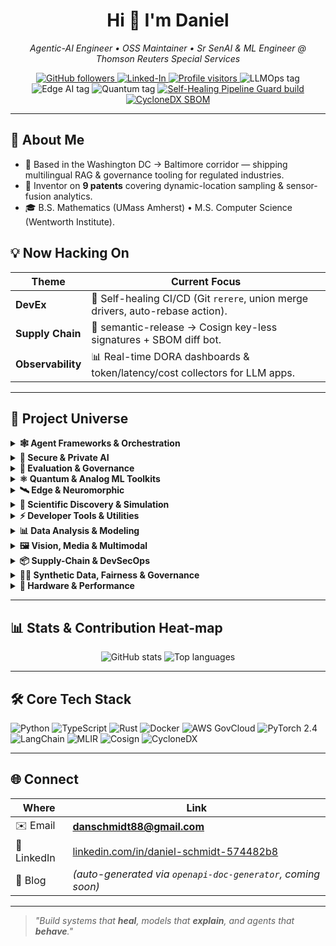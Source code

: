<!-- Top-line : greeting + headline -->
<h1 align="center">Hi&nbsp;👋&nbsp;I'm Daniel</h1>

<p align="center"><em>
Agentic-AI Engineer • OSS Maintainer • Sr SenAI & ML Engineer @ Thomson Reuters Special Services
</em></p>

<!-- Social / live-status badges -->
<p align="center">
  <!-- Social -->
  <a href="https://github.com/danieleschmidt">
    <img alt="GitHub followers" src="https://img.shields.io/github/followers/danieleschmidt?label=Follow&style=social">
  </a>
  <a href="https://linkedin.com/in/daniel-schmidt-574482b8">
    <img alt="Linked-In" src="https://img.shields.io/badge/LinkedIn-blue?logo=linkedin">
  </a>
  <a href="https://visitor-badge.laobi.icu/badge?page_id=danieleschmidt">
    <img alt="Profile visitors" src="https://visitor-badge.laobi.icu/badge?page_id=danieleschmidt">
  </a>

  <!-- Domain tags -->
  <img alt="LLMOps tag" src="https://img.shields.io/badge/LLMOps-blueviolet">
  <img alt="Edge AI tag"  src="https://img.shields.io/badge/Edge%20AI-2aa198">
  <img alt="Quantum tag"  src="https://img.shields.io/badge/Quantum-6c71c4">

  <!-- Live pipeline badge -->
  <a href="https://github.com/danieleschmidt/self-healing-pipeline-guard/actions/workflows/ci.yml">
    <img alt="Self-Healing Pipeline Guard build" src="https://img.shields.io/github/actions/workflow/status/danieleschmidt/self-healing-pipeline-guard/ci.yml?branch=main&label=CI%20%26%20CD">
  </a>

  <!-- Latest SBOM (CycloneDX) -->
  <a href="docs/sbom/latest.json">
    <img alt="CycloneDX SBOM" src="https://img.shields.io/badge/SBOM-CycloneDX-0078d6">
  </a>
</p>

---

## 🚀 About Me
* 📍 Based in the Washington DC → Baltimore corridor — shipping multilingual RAG & governance tooling for regulated industries.  
* 🔬 Inventor on **9 patents** covering dynamic-location sampling & sensor-fusion analytics.  
* 🎓 B.S. Mathematics (UMass Amherst) • M.S. Computer Science (Wentworth Institute).  

## 💡 Now Hacking On
| Theme | Current Focus |
|-------|---------------|
| **DevEx** | 💚 Self-healing CI/CD (Git `rerere`, union merge drivers, auto-rebase action). |
| **Supply Chain** | 🔐 semantic-release → Cosign key-less signatures + SBOM diff bot. |
| **Observability** | 📊 Real-time DORA dashboards & token/latency/cost collectors for LLM apps. |

---

## 🦾 Project Universe

<details>
<summary><b>🕸️ Agent Frameworks &amp; Orchestration</b></summary>

| Repo | Stars | What it does |
|------|:----:|-------------|
| [agentic-dev-orchestrator](https://github.com/danieleschmidt/agentic-dev-orchestrator) | ![Stars](https://img.shields.io/github/stars/danieleschmidt/agentic-dev-orchestrator?style=social) | WSJF backlog → AutoGen / CrewAI multi-agent CI. |
| [agent-mesh-federated-runtime](https://github.com/danieleschmidt/agent-mesh-federated-runtime) | ![Stars](https://img.shields.io/github/stars/danieleschmidt/agent-mesh-federated-runtime?style=social) | P2P runtime (10 k agents, BFT). |
| [async-toolformer-orchestrator](https://github.com/danieleschmidt/async-toolformer-orchestrator) | ![Stars](https://img.shields.io/github/stars/danieleschmidt/async-toolformer-orchestrator?style=social) | Parallel tool-calling for GPT-4o 5× API. |
| [reflexion-agent-boilerplate](https://github.com/danieleschmidt/reflexion-agent-boilerplate) | ![Stars](https://img.shields.io/github/stars/danieleschmidt/reflexion-agent-boilerplate?style=social) | Plug-in self-reflection / self-improvement. |
| [autogen-code-review-bot](https://github.com/danieleschmidt/autogen-code-review-bot) | ![Stars](https://img.shields.io/github/stars/danieleschmidt/autogen-code-review-bot?style=social) | Two-agent PR reviewer loop. |
| [agent-skeptic-bench](https://github.com/danieleschmidt/agent-skeptic-bench) | ![Stars](https://img.shields.io/github/stars/danieleschmidt/agent-skeptic-bench?style=social) | Truthfulness adversarial bench. |
| [agentic-startup-studio](https://github.com/danieleschmidt/agentic-startup-studio) | ![Stars](https://img.shields.io/github/stars/danieleschmidt/agentic-startup-studio?style=social) | Automate ideation → MVP → pivot loop. |
| [agentic-startup-studio-boilerplate](https://github.com/danieleschmidt/agentic-startup-studio-boilerplate) | ![Stars](https://img.shields.io/github/stars/danieleschmidt/agentic-startup-studio-boilerplate?style=social) | Cookiecutter skeleton (CrewAI + FastAPI + React). |
| [agentauth](https://github.com/danieleschmidt/agentauth) (private) | – | Delegated credentials & Okta "Auth for GenAI". |
| [agent-orchestrated-etl](https://github.com/danieleschmidt/agent-orchestrated-etl) | ![Stars](https://img.shields.io/github/stars/danieleschmidt/agent-orchestrated-etl?style=social) | LangChain ⇔ Airflow hybrid ETL. |
| [crewai-email-triage](https://github.com/danieleschmidt/crewai-email-triage) | ![Stars](https://img.shields.io/github/stars/danieleschmidt/crewai-email-triage?style=social) | Smart inbox classifier / replier. |
| [slack-kb-agent](https://github.com/danieleschmidt/slack-kb-agent) | ![Stars](https://img.shields.io/github/stars/danieleschmidt/slack-kb-agent?style=social) | Slack bot answers from team docs. |
| [agentic-redteam-radar](https://github.com/danieleschmidt/agentic-redteam-radar) | ![Stars](https://img.shields.io/github/stars/danieleschmidt/agentic-redteam-radar?style=social) | Cloud-Security-Alliance-inspired agent scanner. |

</details>

<details>
<summary><b>🔐 Secure &amp; Private AI</b></summary>

| Repo | Stars | Highlight |
|------|:----:|-----------|
| [homomorphic-llm-proxy](https://github.com/danieleschmidt/homomorphic-llm-proxy) | ![Stars](https://img.shields.io/github/stars/danieleschmidt/homomorphic-llm-proxy?style=social) | GPU-accelerated FHE gateway. |
| [secure-mpc-transformer-infer](https://github.com/danieleschmidt/secure-mpc-transformer-infer) | ![Stars](https://img.shields.io/github/stars/danieleschmidt/secure-mpc-transformer-infer?style=social) | Non-interactive MPC BERT (< 1 min). |
| [privacy-preserving-agent-finetuner](https://github.com/danieleschmidt/privacy-preserving-agent-finetuner) | ![Stars](https://img.shields.io/github/stars/danieleschmidt/privacy-preserving-agent-finetuner?style=social) | DP LoRA fine-tuning. |
| [rlhf-audit-trail](https://github.com/danieleschmidt/rlhf-audit-trail) | ![Stars](https://img.shields.io/github/stars/danieleschmidt/rlhf-audit-trail?style=social) | Immutable RLHF provenance. |
| [dp-flash-attention](https://github.com/danieleschmidt/dp-flash-attention) | ![Stars](https://img.shields.io/github/stars/danieleschmidt/dp-flash-attention?style=social) | Flash-Attention 3 + Rényi DP. |
| [tokenwatch](https://github.com/danieleschmidt/tokenwatch) (private) | – | Proxy logs tokens / cost / jailbreaks. |
| [fair-credit-scorer-bias-mitigation](https://github.com/danieleschmidt/fair-credit-scorer-bias-mitigation) | ![Stars](https://img.shields.io/github/stars/danieleschmidt/fair-credit-scorer-bias-mitigation?style=social) | Fair lending model toolkit. |
| [hipaa-compliance-summarizer](https://github.com/danieleschmidt/hipaa-compliance-summarizer) | ![Stars](https://img.shields.io/github/stars/danieleschmidt/hipaa-compliance-summarizer?style=social) | Redacts PHI → compliance notes. |
| [redactai](https://github.com/danieleschmidt/redactai) (private) | – | PII/PHA redaction pipeline. |
| [pqc-migration-audit](https://github.com/danieleschmidt/pqc-migration-audit) | ![Stars](https://img.shields.io/github/stars/danieleschmidt/pqc-migration-audit?style=social) | Auto-migrates crypto to PQC. |

</details>

<details>
<summary><b>📐 Evaluation &amp; Governance</b></summary>

| Repo | Stars | Highlight |
|------|:----:|-----------|
| [agi-eval-sandbox](https://github.com/danieleschmidt/agi-eval-sandbox) | ![Stars](https://img.shields.io/github/stars/danieleschmidt/agi-eval-sandbox?style=social) | One-click DeepEval + HELM. |
| [agent-skeptic-bench](https://github.com/danieleschmidt/agent-skeptic-bench) | ![Stars](https://img.shields.io/github/stars/danieleschmidt/agent-skeptic-bench?style=social) | Epistemic humility probes. |
| [deception-redteam-bench](https://github.com/danieleschmidt/deception-redteam-bench) | ![Stars](https://img.shields.io/github/stars/danieleschmidt/deception-redteam-bench?style=social) | Detect emergent manipulation. |
| [causal-eval-bench](https://github.com/danieleschmidt/causal-eval-bench) | ![Stars](https://img.shields.io/github/stars/danieleschmidt/causal-eval-bench?style=social) | Causal reasoning offline probes. |
| [llm-cost-tracker](https://github.com/danieleschmidt/llm-cost-tracker) | ![Stars](https://img.shields.io/github/stars/danieleschmidt/llm-cost-tracker?style=social) | OTEL token/latency/cost collector. |
| [lm-watermark-lab](https://github.com/danieleschmidt/lm-watermark-lab) | ![Stars](https://img.shields.io/github/stars/danieleschmidt/lm-watermark-lab?style=social) | Evaluate watermark robustness. |
| [modelcard-as-code-generator](https://github.com/danieleschmidt/modelcard-as-code-generator) | ![Stars](https://img.shields.io/github/stars/danieleschmidt/modelcard-as-code-generator?style=social) | Auto-generates model cards. |
| [self-healing-pipeline-guard](https://github.com/danieleschmidt/self-healing-pipeline-guard) | ![Stars](https://img.shields.io/github/stars/danieleschmidt/self-healing-pipeline-guard?style=social) | Autorepair CI pipelines. |
| [cot-safepath-filter](https://github.com/danieleschmidt/cot-safepath-filter) | ![Stars](https://img.shields.io/github/stars/danieleschmidt/cot-safepath-filter?style=social) | Sanitises chain-of-thought. |

</details>

<details>
<summary><b>⚛️ Quantum &amp; Analog ML Toolkits</b></summary>

| Repo | Stars | Highlight |
|------|:----:|-----------|
| [quantum-devops-ci](https://github.com/danieleschmidt/quantum-devops-ci) | ![Stars](https://img.shields.io/github/stars/danieleschmidt/quantum-devops-ci?style=social) | CI/CD for hybrid QML. |
| [pqc-iot-retrofit-scanner](https://github.com/danieleschmidt/pqc-iot-retrofit-scanner) | ![Stars](https://img.shields.io/github/stars/danieleschmidt/pqc-iot-retrofit-scanner?style=social) | PQC upgrade planner for IoT. |
| [quantum-agent-scheduler](https://github.com/danieleschmidt/quantum-agent-scheduler) | ![Stars](https://img.shields.io/github/stars/danieleschmidt/quantum-agent-scheduler?style=social) | QUBO-based agent planner. |
| [quantum-mlops-workbench](https://github.com/danieleschmidt/quantum-mlops-workbench) | ![Stars](https://img.shields.io/github/stars/danieleschmidt/quantum-mlops-workbench?style=social) | DevOps for quantum pipelines. |
| [quantum-inspired-task-planner](https://github.com/danieleschmidt/quantum-inspired-task-planner) | ![Stars](https://img.shields.io/github/stars/danieleschmidt/quantum-inspired-task-planner?style=social) | Q-annealing / classical fallback. |
| [analog-pde-solver-sim](https://github.com/danieleschmidt/analog-pde-solver-sim) | ![Stars](https://img.shields.io/github/stars/danieleschmidt/analog-pde-solver-sim?style=social) | Analog computing for PDEs. |
| [photonic-mlir-bridge](https://github.com/danieleschmidt/photon-mlir-bridge) | ![Stars](https://img.shields.io/github/stars/danieleschmidt/photon-mlir-bridge?style=social) | MLIR → silicon-photonic compiler. |
| [photonic-nn-foundry](https://github.com/danieleschmidt/photonic-nn-foundry) | ![Stars](https://img.shields.io/github/stars/danieleschmidt/photonic-nn-foundry?style=social) | Full stack for photonic AI HW. |
| [dp-federated-lora-lab](https://github.com/danieleschmidt/dp-federated-lora-lab) | ![Stars](https://img.shields.io/github/stars/danieleschmidt/dp-federated-lora-lab?style=social) | DP federated LoRA. |
| [open-moe-trainer-lab](https://github.com/danieleschmidt/open-moe-trainer-lab) | ![Stars](https://img.shields.io/github/stars/danieleschmidt/open-moe-trainer-lab?style=social) | End-to-end sparse MoE training. |
| [dynamic-moe-router-kit](https://github.com/danieleschmidt/dynamic-moe-router-kit) | ![Stars](https://img.shields.io/github/stars/danieleschmidt/dynamic-moe-router-kit?style=social) | Adaptive expert routing. |
| [pno-physics-bench](https://github.com/danieleschmidt/pno-physics-bench) | ![Stars](https://img.shields.io/github/stars/danieleschmidt/pno-physics-bench?style=social) | Probabilistic Neural Operators. |

</details>

<details>
<summary><b>🛰️ Edge &amp; Neuromorphic</b></summary>

| Repo | Stars | Highlight |
|------|:----:|-----------|
| [liquid-edge-lln-kit](https://github.com/danieleschmidt/liquid-edge-lln-kit) | ![Stars](https://img.shields.io/github/stars/danieleschmidt/liquid-edge-lln-kit?style=social) | Liquid NN on Cortex-M/ESP32. |
| [tiny-llm-edge-profiler](https://github.com/danieleschmidt/tiny-llm-edge-profiler) | ![Stars](https://img.shields.io/github/stars/danieleschmidt/tiny-llm-edge-profiler?style=social) | 2-bit/4-bit LLM edge bench. |
| [fast-vlm-ondevice-kit](https://github.com/danieleschmidt/fast-vlm-ondevice-kit) | ![Stars](https://img.shields.io/github/stars/danieleschmidt/fast-vlm-ondevice-kit?style=social) | < 250 ms VLM on iPhone. |
| [spikeformer-neuromorphic-kit](https://github.com/danieleschmidt/spikeformer-neuromorphic-kit) | ![Stars](https://img.shields.io/github/stars/danieleschmidt/spikeformer-neuromorphic-kit?style=social) | Spiking transformer toolkit. |
| [mobile-multi-mod-llm](https://github.com/danieleschmidt/mobile-multi-mod-llm) | ![Stars](https://img.shields.io/github/stars/danieleschmidt/mobile-multi-mod-llm?style=social) | 35 MB vision-text LLM. |
| [iot-edge-graph-anomaly](https://github.com/danieleschmidt/iot-edge-graph-anomaly) | ![Stars](https://img.shields.io/github/stars/danieleschmidt/iot-edge-graph-anomaly?style=social) | GNN-augmented anomaly detect. |
| [wasm-shim-for-torch](https://github.com/danieleschmidt/wasm-shim-for-torch) | ![Stars](https://img.shields.io/github/stars/danieleschmidt/wasm-shim-for-torch?style=social) | Run PyTorch in browser (WASI-NN). |
| [edge-tpu-v5-benchmark-suite](https://github.com/danieleschmidt/edge-tpu-v5-benchmark-suite) | ![Stars](https://img.shields.io/github/stars/danieleschmidt/edge-tpu-v5-benchmark-suite?style=social) | First open benchmark for TPU v5e. |

</details>

<details>
<summary><b>🧬 Scientific Discovery &amp; Simulation</b></summary>

| Repo | Stars | Highlight |
|------|:----:|-----------|
| [self-driving-materials-orchestrator](https://github.com/danieleschmidt/self-driving-materials-orchestrator) | ![Stars](https://img.shields.io/github/stars/danieleschmidt/self-driving-materials-orchestrator?style=social) | 10× faster materials lab. |
| [neural-operator-foundation-lab](https://github.com/danieleschmidt/neural-operator-foundation-lab) | ![Stars](https://img.shields.io/github/stars/danieleschmidt/neural-operator-foundation-lab?style=social) | Training + bench for neural ops. |
| [protein-diffusion-design-lab](https://github.com/danieleschmidt/protein-diffusion-design-lab) | ![Stars](https://img.shields.io/github/stars/danieleschmidt/protein-diffusion-design-lab?style=social) | Diffusion for protein design. |
| [tokamak-rl-control-suite](https://github.com/danieleschmidt/tokamak-rl-control-suite) | ![Stars](https://img.shields.io/github/stars/danieleschmidt/tokamak-rl-control-suite?style=social) | RL for plasma shape. |
| [pg-neo-graph-rl](https://github.com/danieleschmidt/pg-neo-graph-rl) | ![Stars](https://img.shields.io/github/stars/danieleschmidt/pg-neo-graph-rl?style=social) | Dynamic GNN + FedRL control. |
| [dynamic-graph-fed-rl-lab](https://github.com/danieleschmidt/dynamic-graph-fed-rl-lab) | ![Stars](https://img.shields.io/github/stars/danieleschmidt/dynamic-graph-fed-rl-lab?style=social) | Time-evolving graph RL. |
| [genRF-circuit-diffuser](https://github.com/danieleschmidt/genRF-circuit-diffuser) | ![Stars](https://img.shields.io/github/stars/danieleschmidt/genRF-circuit-diffuser?style=social) | Cycle-consistent RF design. |
| [surrogate-gradient-optim-lab](https://github.com/danieleschmidt/surrogate-gradient-optim-lab) | ![Stars](https://img.shields.io/github/stars/danieleschmidt/surrogate-gradient-optim-lab?style=social) | Learned gradient surrogates. |
| [neoRL-industrial-gym](https://github.com/danieleschmidt/neoRL-industrial-gym) | ![Stars](https://img.shields.io/github/stars/danieleschmidt/neoRL-industrial-gym?style=social) | Real-world offline RL bench. |
| [analog-pde-solver-sim](https://github.com/danieleschmidt/analog-pde-solver-sim) | ![Stars](https://img.shields.io/github/stars/danieleschmidt/analog-pde-solver-sim?style=social) | Analog PDE solver simulator. |

</details>

<details>
<summary><b>⚡ Developer Tools &amp; Utilities</b></summary>

| Repo | Stars | What it does |
|------|:----:|-------------|
| [openapi-doc-generator](https://github.com/danieleschmidt/openapi-doc-generator) | ![Stars](https://img.shields.io/github/stars/danieleschmidt/openapi-doc-generator?style=social) | Auto-writes OpenAPI schemas & human docs from code. |
| [docker-optimizer-agent](https://github.com/danieleschmidt/docker-optimizer-agent) | ![Stars](https://img.shields.io/github/stars/danieleschmidt/docker-optimizer-agent?style=social) | Generates minimal, secure Dockerfiles + SBOM. |
| [crewai-email-triage](https://github.com/danieleschmidt/crewai-email-triage) | ![Stars](https://img.shields.io/github/stars/danieleschmidt/crewai-email-triage?style=social) | CrewAI inbox classifier / auto-replier. |
| [testgen-copilot](https://github.com/danieleschmidt/testgen-copilot) | ![Stars](https://img.shields.io/github/stars/danieleschmidt/testgen-copilot?style=social) | Suggests unit tests & vuln patches from diff. |
| [async-toolformer-orchestrator](https://github.com/danieleschmidt/async-toolformer-orchestrator) | ![Stars](https://img.shields.io/github/stars/danieleschmidt/async-toolformer-orchestrator?style=social) | Parallel tool-calling runtime for GPT-4o. |
| [agentauth](https://github.com/danieleschmidt/agentauth) (private) | – | Delegated credentials & Okta "Auth for GenAI". |
| [hf-eco2ai-plugin](https://github.com/danieleschmidt/hf-eco2ai-plugin) | ![Stars](https://img.shields.io/github/stars/danieleschmidt/hf-eco2ai-plugin?style=social) | Logs CO₂, kWh & grid mix for each HF epoch. |
| [nimify-anything](https://github.com/danieleschmidt/nimify-anything) | ![Stars](https://img.shields.io/github/stars/danieleschmidt/nimify-anything?style=social) | Wrap any ONNX/TensorRT artefact into an NVIDIA NIM micro-service. |
| [Code-Mesh](https://github.com/danieleschmidt/Code-Mesh) | ![Stars](https://img.shields.io/github/stars/danieleschmidt/Code-Mesh?style=social) | Repo-wide embeddings & semantic code queries. |

</details>

<details>
<summary><b>📊 Data Analysis &amp; Modeling</b></summary>

| Repo | Stars | Highlight |
|------|:----:|-----------|
| [llm-tab-cleaner](https://github.com/danieleschmidt/llm-tab-cleaner) | ![Stars](https://img.shields.io/github/stars/danieleschmidt/llm-tab-cleaner?style=social) | LLM-powered data-quality & cleaning pipeline. |
| [surrogate-gradient-optim-lab](https://github.com/danieleschmidt/surrogate-gradient-optim-lab) | ![Stars](https://img.shields.io/github/stars/danieleschmidt/surrogate-gradient-optim-lab?style=social) | Learned gradient surrogates for black-box optim. |
| [dynamic-graph-fed-rl-lab](https://github.com/danieleschmidt/dynamic-graph-fed-rl-lab) | ![Stars](https://img.shields.io/github/stars/danieleschmidt/dynamic-graph-fed-rl-lab?style=social) | Fed RL for time-evolving graph control. |
| [neoRL-industrial-gym](https://github.com/danieleschmidt/neoRL-industrial-gym) | ![Stars](https://img.shields.io/github/stars/danieleschmidt/neoRL-industrial-gym?style=social) | Offline RL benchmarks for industrial control. |
| [iot-anomaly-detector-timeseries](https://github.com/danieleschmidt/iot-anomaly-detector-timeseries) | ![Stars](https://img.shields.io/github/stars/danieleschmidt/iot-anomaly-detector-timeseries?style=social) | Multivariate sensor anomaly detection via LSTM-AE. |

</details>

<details>
<summary><b>🖼️ Vision, Media &amp; Multimodal</b></summary>

| Repo | Stars | Highlight |
|------|:----:|-----------|
| [vid-diffusion-benchmark-suite](https://github.com/danieleschmidt/vid-diffusion-benchmark-suite) | ![Stars](https://img.shields.io/github/stars/danieleschmidt/vid-diffusion-benchmark-suite?style=social) | Unified latency / quality harness for VDMs. |
| [multimodal-contract-extractor](https://github.com/danieleschmidt/multimodal-contract-extractor) | ![Stars](https://img.shields.io/github/stars/danieleschmidt/multimodal-contract-extractor?style=social) | VLM that parses scanned legal PDFs. |
| [fast-vlm-ondevice-kit](https://github.com/danieleschmidt/fast-vlm-ondevice-kit) | ![Stars](https://img.shields.io/github/stars/danieleschmidt/fast-vlm-ondevice-kit?style=social) | <250 ms multimodal inference on iPhone. |
| [liquid-ai-vision-kit](https://github.com/danieleschmidt/liquid-ai-vision-kit) | ![Stars](https://img.shields.io/github/stars/danieleschmidt/liquid-ai-vision-kit?style=social) | Liquid Neural Nets for micro-drones & AVs. |
| [nerf-edge-kit](https://github.com/danieleschmidt/nerf-edge-kit) | ![Stars](https://img.shields.io/github/stars/danieleschmidt/nerf-edge-kit?style=social) | On-device NeRF for spatial computing headsets. |

</details>

<details>
<summary><b>📦 Supply-Chain &amp; DevSecOps</b></summary>

| Repo | Stars | Highlight |
|------|:----:|-----------|
| [self-healing-pipeline-guard](https://github.com/danieleschmidt/self-healing-pipeline-guard) | ![Stars](https://img.shields.io/github/stars/danieleschmidt/self-healing-pipeline-guard?style=social) | Auto-fixes red CI pipelines. |
| [provenance-graph-sbom-linker](https://github.com/danieleschmidt/provenance-graph-sbom-linker) | ![Stars](https://img.shields.io/github/stars/danieleschmidt/provenance-graph-sbom-linker?style=social) | End-to-end supply-chain attestation. |
| [modelcard-as-code-generator](https://github.com/danieleschmidt/modelcard-as-code-generator) | ![Stars](https://img.shields.io/github/stars/danieleschmidt/modelcard-as-code-generator?style=social) | Turns eval logs → executable Model Cards. |
| [cot-safepath-filter](https://github.com/danieleschmidt/cot-safepath-filter) | ![Stars](https://img.shields.io/github/stars/danieleschmidt/cot-safepath-filter?style=social) | Sanitises chain-of-thought before it leaks. |

</details>

<details>
<summary><b>🧑‍⚕️ Synthetic Data, Fairness &amp; Governance</b></summary>

| Repo | Stars | Highlight |
|------|:----:|-----------|
| [synthetic-data-guardian](https://github.com/danieleschmidt/synthetic-data-guardian) | ![Stars](https://img.shields.io/github/stars/danieleschmidt/synthetic-data-guardian?style=social) | Validated synthetic data + watermarking. |
| [fair-credit-scorer-bias-mitigation](https://github.com/danieleschmidt/fair-credit-scorer-bias-mitigation) | ![Stars](https://img.shields.io/github/stars/danieleschmidt/fair-credit-scorer-bias-mitigation?style=social) | Debiases credit-scoring models. |
| [biasaudit-pro](https://github.com/danieleschmidt/biasaudit-pro) (private) | – | Annex VII-ready bias auditing SaaS. |

</details>

<details>
<summary><b>🚀 Hardware &amp; Performance</b></summary>

| Repo | Stars | Highlight |
|------|:----:|-----------|
| [gaudi3-scale-starter](https://github.com/danieleschmidt/gaudi3-scale-starter) | ![Stars](https://img.shields.io/github/stars/danieleschmidt/gaudi3-scale-starter?style=social) | PyTorch Lightning boilerplate for Intel Gaudi 3. |
| [edge-tpu-v5-benchmark-suite](https://github.com/danieleschmidt/edge-tpu-v5-benchmark-suite) | ![Stars](https://img.shields.io/github/stars/danieleschmidt/edge-tpu-v5-benchmark-suite?style=social) | First open harness for Google TPU v5e edge cards. |
| [dp-flash-attention](https://github.com/danieleschmidt/dp-flash-attention) | ![Stars](https://img.shields.io/github/stars/danieleschmidt/dp-flash-attention?style=social) | FlashAttn-3 kernels + Rényi DP noise, zero-overhead. |
| [wasm-shim-for-torch](https://github.com/danieleschmidt/wasm-shim-for-torch) | ![Stars](https://img.shields.io/github/stars/danieleschmidt/wasm-shim-for-torch?style=social) | Run PyTorch 2.4 in WebAssembly (no WebGPU). |

</details>

---

## 📊 Stats &amp; Contribution Heat-map
<p align="center">
  <img alt="GitHub stats" src="https://github-readme-stats.vercel.app/api?username=danieleschmidt&show_icons=true&theme=tokyonight">
  <img alt="Top languages" src="https://github-readme-stats.vercel.app/api/top-langs/?username=danieleschmidt&layout=compact&hide=Jupyter%20Notebook">
  <br>

---

## 🛠 Core Tech Stack
<p>
  <img alt="Python" src="https://img.shields.io/badge/Python-3670A0?logo=python&logoColor=white">
  <img alt="TypeScript" src="https://img.shields.io/badge/TypeScript-3178C6?logo=typescript&logoColor=white">
  <img alt="Rust" src="https://img.shields.io/badge/Rust-000000?logo=rust&logoColor=white">
  <img alt="Docker" src="https://img.shields.io/badge/Docker-2496ED?logo=docker&logoColor=white">
  <img alt="AWS GovCloud" src="https://img.shields.io/badge/AWS%20GovCloud-232F3E?logo=amazon-aws&logoColor=white">
  <img alt="PyTorch 2.4" src="https://img.shields.io/badge/PyTorch-EE4C2C?logo=pytorch&logoColor=white">
  <img alt="LangChain" src="https://img.shields.io/badge/LangChain-2AA198?logo=apache-openoffice&logoColor=white">
  <img alt="MLIR" src="https://img.shields.io/badge/MLIR-b312ad?logo=llvm&logoColor=white">
  <img alt="Cosign" src="https://img.shields.io/badge/Cosign-0064FA?logo=cosign&logoColor=white">
  <img alt="CycloneDX" src="https://img.shields.io/badge/CycloneDX-0078d6?logo=apache-maven&logoColor=white">
</p>

---

## 🌐 Connect
| Where | Link |
|-------|------|
| ✉️ Email | **danschmidt88@gmail.com** |
| 💼 LinkedIn | [linkedin.com/in/daniel-schmidt-574482b8](https://linkedin.com/in/daniel-schmidt-574482b8) |
| 📝 Blog | *(auto-generated via `openapi-doc-generator`, coming soon)* |

---

> *"Build systems that **heal**, models that **explain**, and agents that **behave**."*

<!-- End README -->
